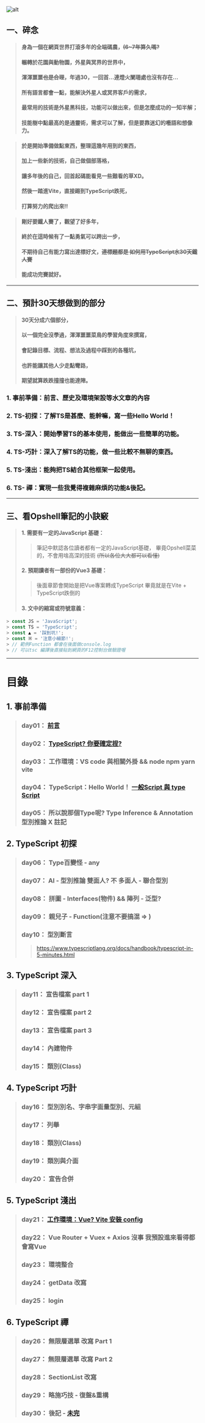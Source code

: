 ![alt](https://)

## 一、碎念
> #### 身為一個在網頁世界打滾多年的全端碼農，~~(6~7年算久嗎?~~
> #### 輾轉於花園與動物園，外星與冥界的世界中，
> #### 渾渾噩噩~~也是合理~~，年過30，一回首...連燈火闌珊處也沒有存在...
> #### 所有語言都會一點，能解決外星人或冥界客戶的需求，
> #### 最常用的技術是外星黑科技，功能可以做出來，但是怎麼成功的一知半解；
> #### 技能樹中點最高的是通靈術，需求可以了解，但是要靠迷幻的囈語和想像力。

> #### 於是開始準備做點東西，整理這幾年用到的東西，
> #### 加上一些新的技術，自己做個部落格，
> #### 讓多年後的自己，回首起碼能看見一些難看的草XD。
> #### 然後一踏進Vite，直接踢到TypeScript跌死，
> #### 打算努力的爬出來!!

> #### 剛好要鐵人賽了，觀望了好多年，
> #### 終於在這時候有了一點勇氣可以跨出一步，
> #### 不期待自己有能力寫出達標好文，~~連標題都是 如何用TypeScript水30天鐵人賽~~
> #### 能成功完賽就好。
---
## 二、預計30天想做到的部分
> #### 30天分成六個部分，
> #### 以一個完全沒學過，渾渾噩噩菜鳥的學習角度來撰寫，
> #### 會記錄目標、流程、想法及過程中踩到的各種坑，
> #### 也許能讓其他人少走點彎路，
> #### 期望就算跌跌撞撞也能達陣。

### 1. 事前準備：前言、歷史及環境架設等水文章的內容
### 2. TS-初探：了解TS是甚麼、能幹嘛，寫一些Hello World！
### 3. TS-深入：開始學習TS的基本使用，能做出一些簡單的功能。
### 4. TS-巧計：深入了解TS的功能，做一些比較不無聊的東西。
### 5. TS-淺出：能夠把TS結合其他框架一起使用。
### 6. TS- 禪：實現一些我覺得複雜麻煩的功能&後記。
---
## 三、看Opshell筆記的小訣竅
   > #### 1. 需要有一定的JavaScript 基礎：
   > > 筆記中默認各位讀者都有一定的JavaScript基礎，
   > > 畢竟Opshell菜菜的，不會用啥高深的技術 ~~(所以各位大大都可以看懂)~~
   > #### 2. 預期讀者有一部份的Vue3 基礎：
   > > 後面章節會開始是把Vue專案轉成TypeScript
   > > 畢竟就是在Vite + TypeScript跌倒的
   > #### 3. 文中的縮寫或符號意義：
   ```JavaScript
   > const JS = 'JavaScript';
   > const TS = 'TypeScript';
   > const ▲ = '踩到坑!';
   > const ※ = '注意小細節!';
   > // 範例Function 都會在後面做console.log
   > // 可以tsc 編譯後直接貼到網頁的F12控制台做驗證喔
   ```
---

# 目錄

## 1. 事前準備
> ### day01： [前言](https://tw.alphacamp.co/blog/most-in-demand-programming-language(參考))
> ### day02： [TypeScript? 你要確定捏?](https://jackthenomad.com/why-typescript-is-the-best-way-to-write-front-end-in-2019-feb855f9b164)
> ### day03： 工作環境：VS code 與相關外掛 && node npm yarn vite
> ### day04： TypeScript：Hello World！ [一般Script 與 type Script](https://www.runoob.com/typescript/ts-tutorial.html)
> ### day05： 所以說那個Type呢? Type Inference & Annotation 型別推論 X 註記

## 2. TypeScript 初探
> ### day06： Type百變怪 - any
> ### day07： AI - 型別推論 雙面人? 不 多面人 - 聯合型別
> ### day08： 拼圖 - Interfaces(物件) && 陣列 - 泛型?
> ### day09： 親兒子 - Function(注意不要搞混 => )
> ### day10： 型別斷言
> > https://www.typescriptlang.org/docs/handbook/typescript-in-5-minutes.html

## 3. TypeScript 深入
> ### day11： 宣告檔案 part 1
> ### day12： 宣告檔案 part 2
> ### day13： 宣告檔案 part 3
> ### day14： 內建物件
> ### day15： 類別(Class)

## 4. TypeScript 巧計
> ### day16： 型別別名、字串字面量型別、元組
> ### day17： 列舉
> ### day18： 類別(Class)
> ### day19： 類別與介面
> ### day20： 宣告合併

## 5. TypeScript 淺出
> ### day21： [工作環境：Vue? Vite 安裝 config](https://juejin.cn/post/7051565418460217375)
> ### day22： Vue Router + Vuex + Axios 沒事 我預設進來看得都會寫Vue
> ### day23： 環境整合
> ### day24： getData 改寫
> ### day25： login

## 6. TypeScript 禪
> ### day26： 無限層選單 改寫 Part 1
> ### day27： 無限層選單 改寫 Part 2
> ### day28： SectionList 改寫
> ### day29： 略施巧技 - 復盤&重構
> ### day30： 後記 - [未完](https://willh.gitbook.io/typescript-tutorial/advanced/further-reading)
